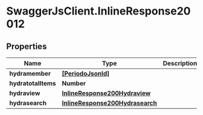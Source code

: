 # SwaggerJsClient.InlineResponse20012

## Properties

| Name                | Type                                                                | Description | Notes      |
| ------------------- | ------------------------------------------------------------------- | ----------- | ---------- |
| **hydramember**     | [**[PeriodoJsonld]**](PeriodoJsonld.md)                             |             |
| **hydratotalItems** | **Number**                                                          |             | [optional] |
| **hydraview**       | [**InlineResponse200Hydraview**](InlineResponse200Hydraview.md)     |             | [optional] |
| **hydrasearch**     | [**InlineResponse200Hydrasearch**](InlineResponse200Hydrasearch.md) |             | [optional] |
